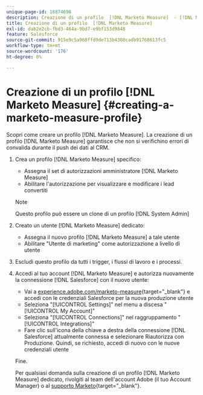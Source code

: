 ```yaml
---
unique-page-id: 18874698
description: Creazione di un profilo  [!DNL Marketo Measure]  - [!DNL Marketo Measure]
title: Creazione di un profilo  [!DNL Marketo Measure]
exl-id: dab2e2cb-fbd3-464a-9bd7-e9bf153d9848
feature: Salesforce
source-git-commit: 915e9c5a968ffd9de713b4308cadb91768613fc5
workflow-type: tm+mt
source-wordcount: '176'
ht-degree: 0%

---
```


# Creazione di un profilo [!DNL Marketo Measure] {#creating-a-marketo-measure-profile}

Scopri come creare un profilo [!DNL Marketo Measure]. La creazione di un profilo [!DNL Marketo Measure] garantisce che non si verifichino errori di convalida durante il push dei dati al CRM.

1. Crea un profilo [!DNL Marketo Measure] specifico:

   * Assegna il set di autorizzazioni amministratore [!DNL Marketo Measure]
   * Abilitare l&#39;autorizzazione per visualizzare e modificare i lead convertiti

   >[!NOTE]
   >
   >Questo profilo può essere un clone di un profilo [!DNL System Admin]

1. Creato un utente [!DNL Marketo Measure] dedicato:

   * Assegna il nuovo profilo [!DNL Marketo Measure] a tale utente
   * Abilitare &quot;Utente di marketing&quot; come autorizzazione a livello di utente

1. Escludi questo profilo da tutti i trigger, i flussi di lavoro e i processi.
1. Accedi al tuo account [!DNL Marketo Measure] e autorizza nuovamente la connessione [!DNL Salesforce] con il nuovo utente:

   * Vai a [experience.adobe.com/marketo-measure](https://experience.adobe.com/marketo-measure){target="_blank"} e accedi con le credenziali Salesforce per la nuova produzione utente
   * Seleziona &quot;[!UICONTROL Settings]&quot; nel menu a discesa &quot;[!UICONTROL My Account]&quot;
   * Seleziona &quot;[!UICONTROL Connections]&quot; nel raggruppamento &quot;[!UICONTROL Integrations]&quot;
   * Fare clic sull&#39;icona della chiave a destra della connessione [!DNL Salesforce] attualmente connessa e selezionare Riautorizza con Produzione. Quindi, se richiesto, accedi di nuovo con le nuove credenziali utente

   Fine.

   Per qualsiasi domanda sulla creazione di un profilo [!DNL Marketo Measure] dedicato, rivolgiti al team dell&#39;account Adobe (il tuo Account Manager) o al [supporto Marketo](https://nation.marketo.com/t5/support/ct-p/Support){target="_blank"}.
